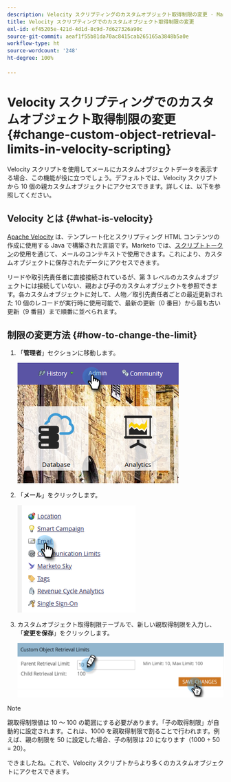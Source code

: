 ```yaml
---
description: Velocity スクリプティングのカスタムオブジェクト取得制限の変更 - Marketo ドキュメント - 製品ドキュメント
title: Velocity スクリプティングでのカスタムオブジェクト取得制限の変更
exl-id: ef45205e-421d-4d1d-8c9d-7d627326a90c
source-git-commit: aeaf1f55b81da70ac8415cab265165a3848b5a0e
workflow-type: ht
source-wordcount: '248'
ht-degree: 100%

---
```


# Velocity スクリプティングでのカスタムオブジェクト取得制限の変更 {#change-custom-object-retrieval-limits-in-velocity-scripting}

Velocity スクリプトを使用してメールにカスタムオブジェクトデータを表示する場合、この機能が役に立つでしょう。デフォルトでは、Velocity スクリプトから 10 個の親カスタムオブジェクトにアクセスできます。詳しくは、以下を参照してください。

## Velocity とは {#what-is-velocity}

[Apache Velocity](https://velocity.apache.org/) は、テンプレート化とスクリプティング HTML コンテンツの作成に使用する Java で構築された言語です。Marketo では、[スクリプトトークン](/help/marketo/product-docs/email-marketing/general/using-tokens/create-an-email-script-token.md)の使用を通じて、メールのコンテキストで使用できます。これにより、カスタムオブジェクトに保存されたデータにアクセスできます。

リードや取引先責任者に直接接続されているが、第 3 レベルのカスタムオブジェクトには接続していない、親および子のカスタムオブジェクトを参照できます。各カスタムオブジェクトに対して、人物／取引先責任者ごとの最近更新された 10 個のレコードが実行時に使用可能で、最新の更新（0 番目）から最も古い更新（9 番目）まで順番に並べられます。

## 制限の変更方法 {#how-to-change-the-limit}

1. 「**管理者**」セクションに移動します。

   ![](assets/change-custom-object-retrieval-limits-in-velocity-scripting-1.png)

1. 「**メール**」をクリックします。

   ![](assets/change-custom-object-retrieval-limits-in-velocity-scripting-2.png)

1. カスタムオブジェクト取得制限テーブルで、新しい親取得制限を入力し、「**変更を保存**」をクリックします。

   ![](assets/change-custom-object-retrieval-limits-in-velocity-scripting-3.png)

>[!NOTE]
>
>親取得制限値は 10 ～ 100 の範囲にする必要があります。「子の取得制限」が自動的に設定されます。これは、1000 を親取得制限で割ることで行われます。例えば、親の制限を 50 に設定した場合、子の制限は 20 になります（1000 ÷ 50 = 20）。

できましたね。これで、Velocity スクリプトからより多くのカスタムオブジェクトにアクセスできます。
